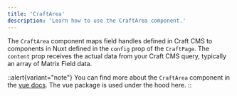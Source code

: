 ```yaml
---
title: 'CraftArea'
description: 'Learn how to use the CraftArea component.'
---
```


The `CraftArea` component maps field handles defined in Craft CMS to components in Nuxt defined in the `config` prop of the `CraftPage`.
The `content` prop receives the actual data from your Craft CMS query, typically an array of Matrix Field data.

::alert{variant="note"}
  You can find more about the `CraftArea` component in the [vue docs](/libraries/vue-craftcms/components/craft-area). The vue package is used under the hood here.
::
